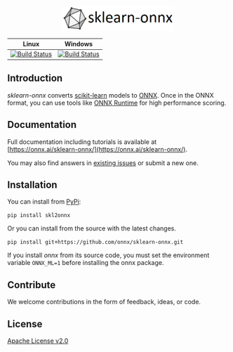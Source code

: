 <!--- SPDX-License-Identifier: Apache-2.0 -->

<p align="center"><img width="50%" src="docs/logo_main.png" /></p>

| Linux | Windows |
|-------|---------|
| [![Build Status](https://dev.azure.com/onnxmltools/sklearn-onnx/_apis/build/status/sklearn-onnx-linux-conda-ci?branchName=master)](https://dev.azure.com/onnxmltools/sklearn-onnx/_build/latest?definitionId=5?branchName=master) | [![Build Status](https://dev.azure.com/onnxmltools/sklearn-onnx/_apis/build/status/sklearn-onnx-win32-conda-ci?branchName=master)](https://dev.azure.com/onnxmltools/sklearn-onnx/_build/latest?definitionId=5?branchName=master)|

## Introduction
*sklearn-onnx* converts [scikit-learn](https://scikit-learn.org/stable/) models to [ONNX](https://github.com/onnx/onnx). Once in the ONNX format, you can use tools like [ONNX Runtime](https://github.com/Microsoft/onnxruntime) for high performance scoring.

## Documentation
Full documentation including tutorials is available at [https://onnx.ai/sklearn-onnx/](https://onnx.ai/sklearn-onnx/).

You may also find answers in [existing issues](https://github.com/onnx/sklearn-onnx/issues?utf8=%E2%9C%93&q=is%3Aissue)
or submit a new one.

## Installation
You can install from [PyPi](https://pypi.org/project/skl2onnx/):
```
pip install skl2onnx
```
Or you can install from the source with the latest changes.
```
pip install git+https://github.com/onnx/sklearn-onnx.git
```

If you install *onnx* from its source code, you must set the environment variable `ONNX_ML=1` before installing the onnx package.

## Contribute
We welcome contributions in the form of feedback, ideas, or code.

## License
[Apache License v2.0](LICENSE)
